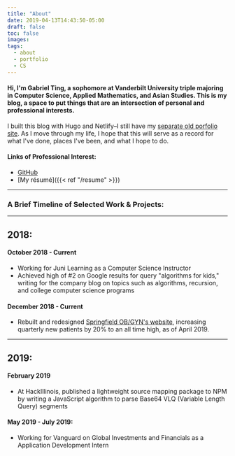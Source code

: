 ```yaml
---
title: "About"
date: 2019-04-13T14:43:50-05:00
draft: false
toc: false
images:
tags:
  - about
  - portfolio
  - CS
---
```


#### Hi, I'm Gabriel Ting, a sophomore at Vanderbilt University triple majoring in Computer Science, Applied Mathematics, and Asian Studies. This is my blog, a space to put things that are an intersection of personal and professional interests. 

I built this blog with Hugo and Netlify–I still have my [separate old porfolio site](https://gabrielting.com). As I move through my life, I hope that this will serve as a record for what I've done, places I've been, and what I hope to do. 

#### Links of Professional Interest:

- [GitHub](https://github.com/gfting)
- [My résumé]({{< ref "/resume" >}})

***

### A Brief Timeline of Selected Work & Projects:

***

## 2018:
#### October 2018 - Current
* Working for Juni Learning as a Computer Science Instructor
* Achieved high of #2 on Google results for query "algorithms for kids," writing for the company blog on topics such as algorithms, recursion, and college computer science programs

#### December 2018 - Current
* Rebuilt and redesigned [Springfield OB/GYN's website](https://springfieldobgyn.com), increasing quarterly new patients by 20% to an all time high, as of April 2019.

***

## 2019:
#### February 2019
* At HackIllinois, published a lightweight source mapping package to NPM by writing a JavaScript algorithm to parse Base64 VLQ (Variable Length Query) segments

#### May 2019 - July 2019:
* Working for Vanguard on Global Investments and Financials as a Application Development Intern